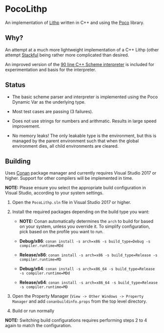 PocoLithp
=========

An implementation of [Lithp](https://github.com/andrakis/node-lithp) written in C++ and using the [Poco](https://procoproject.org) library.

Why?
----

An attempt at a much more lightweight implementation of a C++ Lithp (other attempt [Stackful](https://github.com/andrakis/Stackful) being rather more complicated than desired.

An improved version of the [90 line C++ Scheme interpreter](https://gist.github.com/ofan/721464) is included for experimentation and basis for the interpreter.


Status
------

* The basic scheme parser and interpreter is implemented using the Poco Dynamic Var as the underlying type.

* Most test cases are passing (3 failures).

* Does not use strings for numbers and arithmatic. Results in large speed improvement.

* No memory leaks! The only leakable type is the environment, but this is managed by the parent environment such that when the global environment dies, all child environments are cleared.

Building
--------

Uses [Conan](https://www.conan.io/) package manager and currently requires Visual Studio 2017 or higher. Support for other compilers will be implemented in time.

**NOTE:** Please ensure you select the appropriate build configuration in Visual Studio, according to your system settings.


1. Open the `PocoLithp.sln` file in Visual Studio 2017 or higher.

2. Install the required packages depending on the build type you want:

    * **NOTE:** Conan automatically determines the `arch` to build for based on your system, unless you override it. To simplify configuration, pick based on the profile you want to run.

    * **Debug/x86**: `conan install -s arch=x86 -s build_type=Debug -s compiler.runtime=MDd`

	* **Release/x86**: `conan install -s arch=x86 -s build_type=Release -s compiler.runtime=MD`

	* **Debug/x64**: `conan install -s arch=x86_64 -s build_type=Release -s compiler.runtime=MDd`

	* **Release/x64**: `conan install -s arch=x86_64 -s build_type=Release -s compiler.runtime=MD`

3. Open the Property Manager (`View -> Other Windows -> Property Manager` and add `conanbuildinfo.props` from the top level directory.

4. Build or run normally

**NOTE:** Switching build configurations requires performing steps 2 to 4 again to match the configuration.
